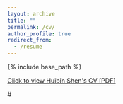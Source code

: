 ```yaml
---
layout: archive
title: ""
permalink: /cv/
author_profile: true
redirect_from:
  - /resume
---
```


{% include base_path %}

[Click to view Huibin Shen's CV [PDF]](http://huibinshen.github.io/files/huibinshen_cv.pdf)

#<!-- <embed src="http://huibinshen.github.io/files/huibinshen_cv.pdf" width="650" #height="1800" type='application/pdf'> -->